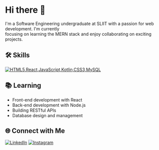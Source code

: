 <!-- GitHub Profile README -->
# Hi there 👋

I'm a Software Engineering undergraduate at SLIIT with a passion for web development. I'm currently <br>
focusing on learning the MERN stack and enjoy collaborating on exciting projects.

## 🛠️ Skills
[![HTML5,React,JavaScript,Kotlin,CSS3,MySQL](https://skillicons.dev/icons?i=html,react,javascript,kotlin,css,MySQL)]()

## 📚 Learning
- Front-end development with React
- Back-end development with Node.js
- Building RESTful APIs
- Database design and management

## 🌐 Connect with Me
[![LinkedIn](https://img.shields.io/badge/LinkedIn-0077B5?style=for-the-badge&logo=linkedin&logoColor=white)](https://www.linkedin.com/in/your-linkedin-profile)
[![Instagram](https://img.shields.io/badge/Instagram-E4405F?style=for-the-badge&logo=instagram&logoColor=white)](https://www.instagram.com/your-instagram-profile)
